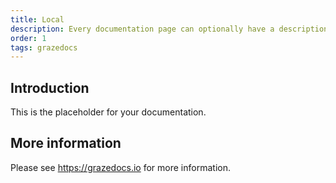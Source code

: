 ```yaml
---
title: Local
description: Every documentation page can optionally have a description.
order: 1
tags: grazedocs
---
```


## Introduction

This is the placeholder for your documentation.

## More information

Please see https://grazedocs.io for more information.